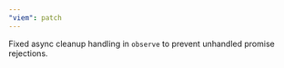 ```yaml
---
"viem": patch
---
```


Fixed async cleanup handling in `observe` to prevent unhandled promise rejections.

